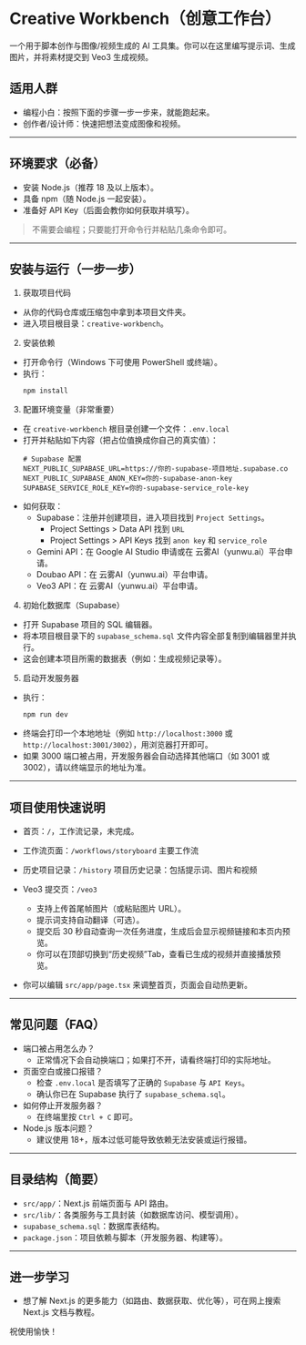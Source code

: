 # Creative Workbench（创意工作台）

一个用于脚本创作与图像/视频生成的 AI 工具集。你可以在这里编写提示词、生成图片，并将素材提交到 Veo3 生成视频。

## 适用人群
- 编程小白：按照下面的步骤一步一步来，就能跑起来。
- 创作者/设计师：快速把想法变成图像和视频。

---

## 环境要求（必备）
- 安装 Node.js（推荐 18 及以上版本）。
- 具备 npm（随 Node.js 一起安装）。
- 准备好 API Key（后面会教你如何获取并填写）。

> 不需要会编程；只要能打开命令行并粘贴几条命令即可。

---

## 安装与运行（一步一步）

1) 获取项目代码
- 从你的代码仓库或压缩包中拿到本项目文件夹。
- 进入项目根目录：`creative-workbench`。

2) 安装依赖
- 打开命令行（Windows 下可使用 PowerShell 或终端）。
- 执行：
  ```bash
  npm install
  ```

3) 配置环境变量（非常重要）
- 在 `creative-workbench` 根目录创建一个文件：`.env.local`
- 打开并粘贴如下内容（把占位值换成你自己的真实值）：
  ```env
  # Supabase 配置
  NEXT_PUBLIC_SUPABASE_URL=https://你的-supabase-项目地址.supabase.co
  NEXT_PUBLIC_SUPABASE_ANON_KEY=你的-supabase-anon-key
  SUPABASE_SERVICE_ROLE_KEY=你的-supabase-service_role-key
  ```
- 如何获取：
  - Supabase：注册并创建项目，进入项目找到 `Project Settings`。
    - Project Settings > Data API 找到 `URL`
    - Project Settings > API Keys 找到 `anon key` 和 `service_role`
  - Gemini API：在 Google AI Studio 申请或在 云雾AI（yunwu.ai）平台申请。
  - Doubao API：在 云雾AI（yunwu.ai）平台申请。
  - Veo3 API：在 云雾AI（yunwu.ai）平台申请。

4) 初始化数据库（Supabase）
- 打开 Supabase 项目的 SQL 编辑器。
- 将本项目根目录下的 `supabase_schema.sql` 文件内容全部复制到编辑器里并执行。
- 这会创建本项目所需的数据表（例如：生成视频记录等）。

5) 启动开发服务器
- 执行：
  ```bash
  npm run dev
  ```
- 终端会打印一个本地地址（例如 `http://localhost:3000` 或 `http://localhost:3001/3002`），用浏览器打开即可。
- 如果 3000 端口被占用，开发服务器会自动选择其他端口（如 3001 或 3002），请以终端显示的地址为准。

---

## 项目使用快速说明
- 首页：`/`，工作流记录，未完成。
- 工作流页面：`/workflows/storyboard` 主要工作流
- 历史项目记录：`/history` 项目历史记录：包括提示词、图片和视频
- Veo3 提交页：`/veo3`
  - 支持上传首尾帧图片（或粘贴图片 URL）。
  - 提示词支持自动翻译（可选）。
  - 提交后 30 秒自动查询一次任务进度，生成后会显示视频链接和本页内预览。
  - 你可以在顶部切换到“历史视频”Tab，查看已生成的视频并直接播放预览。

- 你可以编辑 `src/app/page.tsx` 来调整首页，页面会自动热更新。

---

## 常见问题（FAQ）
- 端口被占用怎么办？
  - 正常情况下会自动换端口；如果打不开，请看终端打印的实际地址。
- 页面空白或接口报错？
  - 检查 `.env.local` 是否填写了正确的 `Supabase` 与 `API Keys`。
  - 确认你已在 Supabase 执行了 `supabase_schema.sql`。
- 如何停止开发服务器？
  - 在终端里按 `Ctrl + C` 即可。
- Node.js 版本问题？
  - 建议使用 18+，版本过低可能导致依赖无法安装或运行报错。

---

## 目录结构（简要）
- `src/app/`：Next.js 前端页面与 API 路由。
- `src/lib/`：各类服务与工具封装（如数据库访问、模型调用）。
- `supabase_schema.sql`：数据库表结构。
- `package.json`：项目依赖与脚本（开发服务器、构建等）。

---

## 进一步学习
- 想了解 Next.js 的更多能力（如路由、数据获取、优化等），可在网上搜索 Next.js 文档与教程。

祝使用愉快！
